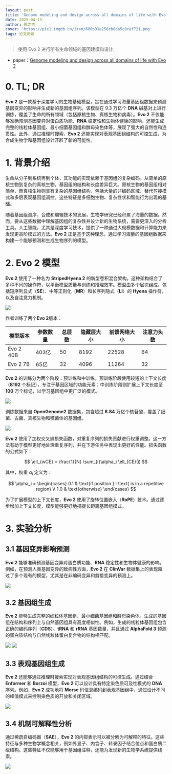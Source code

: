 ```yaml
---
layout: post
title: 'Genome modeling and design across all domains of life with Evo 2'
date: 2025-04-15
author: 郑之杰
cover: 'https://pic1.imgdb.cn/item/680b31a258cb8da5c8caf721.png'
tags: 论文阅读
---
```


> 使用 Evo 2 进行所有生命领域的基因建模和设计.

- paper：[Genome modeling and design across all domains of life with Evo 2](https://www.science.org/doi/10.1126/science.ado9336)

# 0. TL; DR

**Evo 2** 是一款基于深度学习的生物基础模型，旨在通过学习海量基因组数据来预测基因变异的影响并生成新的基因组序列。该模型在 9.3 万亿个 **DNA** 碱基对上进行训练，覆盖了生命的所有领域（包括原核生物、真核生物和病毒）。**Evo 2** 不仅能够准确预测基因变异对蛋白质功能、**RNA** 稳定性和生物体健康的影响，还能生成完整的线粒体基因组、最小细菌基因组和酵母染色体等，展现了强大的自然性和连贯性。此外，通过推理时搜索，**Evo 2** 还能实现对表观基因组结构的可控生成，为合成生物学和基因组设计开辟了新的可能性。

# 1. 背景介绍

生命从分子到系统再到个体，其功能的实现依赖于基因组的复杂编码。从简单的原核生物到复杂的真核生物，基因组的结构和长度差异巨大。原核生物的基因组相对简单，而真核生物则具有复杂的基因组结构，包括大量的非编码区域、替代剪接模式和多层表观基因组调控。这些特征是多细胞生物、复杂性状和智能行为出现的基础。

随着基因组测序、合成和编辑技术的发展，生物学研究已经积累了海量的数据。然而，要从这些数据中理解基因组的复杂性并设计新的生物系统，需要更深入的分析工具。人工智能，尤其是深度学习技术，提供了一种通过大规模数据和计算能力来发现更高阶模式的方法。**Evo 2** 正是基于这种理念，通过学习海量的基因组数据来构建一个能够预测和生成生物序列的模型。

# 2. Evo 2 模型

**Evo 2** 使用了一种名为 **StripedHyena 2** 的新型卷积混合架构。这种架构结合了多种不同的操作符，以平衡模型质量与训练和推理效率。模型由多个层次组成，包括短序列显式（**SE**）、中等正则化（**MR**）和长序列隐式（**LI**）的 **Hyena** 操作符，以及自注意力机制。

![](https://pic1.imgdb.cn/item/680b357e58cb8da5c8caf901.png)

作者训练了两个**Evo 2**版本：

| 模型版本 | 参数数量 | 总层数 | 隐藏层大小 | 前馈网络大小 | 注意力头数 |
|----------|----------|--------|------------|--------------|------------|
| Evo 2 40B | 403亿 | 50 | 8192 | 22528 | 64 |
| Evo 2 7B  | 65亿  | 32 | 4096 | 11264 | 32 |

**Evo 2** 的训练分为两个阶段：预训练和中训练。预训练阶段使用较短的上下文长度（**8192** 个标记），专注于基因区域的功能元素；中训练阶段则扩展上下文长度至 **100** 万个标记，以学习基因组中更广泛的模式。

![](https://pic1.imgdb.cn/item/680b35d958cb8da5c8caf996.png)

训练数据来自 **OpenGenome2** 数据集，包含超过 **8.84** 万亿个核苷酸，覆盖了细菌、古菌、真核生物和噬菌体的基因组。

![](https://pic1.imgdb.cn/item/680b362e58cb8da5c8cafa01.png)

**Evo 2** 使用了加权交叉熵损失函数，对重复序列的损失贡献进行权重调整。这一方法有助于模型更好地处理重复序列，并在下游任务中表现出更好的性能。损失函数的公式如下：

$$
\ell_{wCE} = \frac{1}{N} \sum_{i}\alpha_i \ell_{CE}(i) 
$$

其中，权重 $\alpha_i$ 定义为：

$$
\alpha_i = \begin{cases} 
0.1 & \text{if position } i \text{ is in a repetitive region} \\
1.0 & \text{otherwise}
\end{cases}
$$

为了扩展模型的上下文长度，**Evo 2** 使用了旋转位置嵌入（**RoPE**）技术。通过逐步增加上下文长度，模型能够更好地捕捉长距离基因组模式。

# 3. 实验分析
## 3.1 基因变异影响预测
**Evo 2** 能够准确预测基因变异对蛋白质功能、**RNA** 稳定性和生物体健康的影响。例如，在预测人类基因变异的致病性方面，**Evo 2** 在 **ClinVar** 数据集上的表现超过了多个现有的模型，尤其是在非编码变异和剪接变异的预测上。

![](https://pic1.imgdb.cn/item/680b37ed58cb8da5c8caff9b.png)

## 3.2 基因组生成
**Evo 2** 能够生成完整的线粒体基因组、最小细菌基因组和酵母染色体。生成的基因组在结构和序列上与自然基因组具有高度相似性。例如，生成的线粒体基因组包含正确的编码序列（**CDS**）、**tRNA** 和 **rRNA** 基因数量，并且通过 **AlphaFold 3** 预测的蛋白质结构与自然线粒体蛋白复合物的结构相匹配。

![](https://pic1.imgdb.cn/item/680b388058cb8da5c8cb0142.png)
![](https://pic1.imgdb.cn/item/680b389658cb8da5c8cb0192.png)

## 3.3 表观基因组生成
**Evo 2** 还能够通过推理时搜索实现对表观基因组结构的可控生成。通过结合 **Enformer** 和 **Borzoi** 模型，**Evo 2** 可以设计具有特定染色质可及性模式的 **DNA** 序列。例如，**Evo 2** 成功地将 **Morse** 码信息编码到表观基因组中，通过设计不同的峰值模式来控制染色质的开放和关闭区域。

![](https://pic1.imgdb.cn/item/680b385c58cb8da5c8cb00e2.png)

## 3.4 机制可解释性分析
通过稀疏自编码器（**SAE**），**Evo 2** 的内部表示可以被分解为可解释的特征。这些特征与多种生物学概念相关，例如外显子、内含子、转录因子结合位点和蛋白质二级结构。这些特征不仅能够用于基因组注释，还能为发现新的生物学系统提供线索。

![](https://pic1.imgdb.cn/item/680b38b958cb8da5c8cb020d.png)